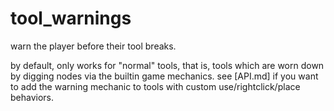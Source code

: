# tool_warnings

warn the player before their tool breaks.

by default, only works for "normal" tools, that is, tools which are worn down by digging nodes via the builtin game
mechanics. see [API.md] if you want to add the warning mechanic to tools with custom use/rightclick/place behaviors.
